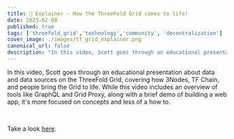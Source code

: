 ```yaml
---
title: 🍿 Explainer - How the ThreeFold Grid comes to life!
date: 2023-02-08
published: true
tags: ['threefold_grid','technology','community', 'decentralization']
cover_image: ./images/tf_grid_explainer.png
canonical_url: false
description: "In this video, Scott goes through an educational presentation about data and data sources on the ThreeFold Grid"
---
```


In this video, Scott goes through an educational presentation about data and data sources on the ThreeFold Grid, covering how 3Nodes, TF Chain, and people bring the Grid to life. While this video includes an overview of tools like GraphQL and Grid Proxy, along with a brief demo of building a web app, it's more focused on concepts and less of a how to.

<br/>

Take a look [here](https://youtu.be/m1Yij_iiyH8).